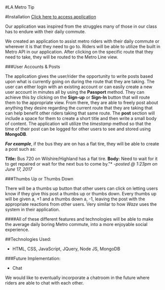 #LA Metro Tip 

#Installation
[Click here to access application](https://www.#.com "LA Metro Tips")

Our application was inspired from the struggles many of those in our class has to endure with their daily commute. 

We created an application to assist metro riders with their daily commute or wherever it is that they need to go to. Riders will be able to utilize the built in Metro API in our application. After clicking on the specific route that they need to take, they will be routed to the Metro Line view.

###User Accounts & Posts

The application gives the user/rider the opportunity to write posts based upon what is currently going on during the route that they are taking. The user can either login with an existing account or can easily create a new user account in minutes all by using the **Passport** method. They can achieve this by clicking on the **Sign-up** or **Sign-In** button that will route them to the appropriate view. From there, they are able to freely post about anything they desire regarding the current route that they are taking that can help benefit other riders taking that same route. The **post** section will include a space for them to create a short title and then write a small body of content. The application will utilize the *timestamp* method so that the time of their post can be logged for other users to see and stored using **MongoDB**.

***For example***, if the bus they are on has a flat tire, they will be able to create a post such as: 

**Title:** Bus 720 on Wilshire/Highland has a flat tire. **Body:** Need to wait for it to get repaired or wait for the next bus to come by."* *-posted @ 1:23pm on June 17, 2017*

###Thumbs Up or Thumbs Down

There will be a thumbs up button that other users can click on letting users know if they give this post a thumbs up or thumbs down. Every thumbs up will be given a, +1 and a thumbs down a, -1, leaving the post with the appropriate reactions from other users. Very similar to how *Waze* uses the system in their application.


####All of these different features and technologies will be able to make the average daily boring Metro commute, into a more enjoyable social experience.

##Technologies Used:
* HTML, CSS, JavaScript, JQuery, Node JS, MongoDB

###Future Implementation:

* Chat

We would like to eventually incorporate a chatroom in the future where riders are able to chat with each other.